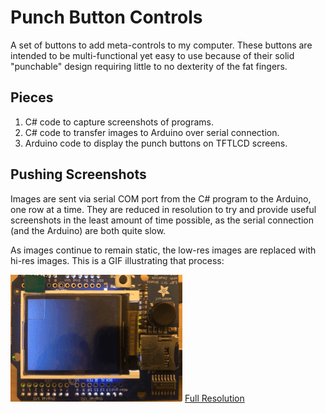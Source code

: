 # Punch Button Controls

A set of buttons to add meta-controls to my computer. These buttons are intended to be multi-functional yet easy to use because of their solid "punchable" design requiring little to no dexterity of the fat fingers.

## Pieces

1. C# code to capture screenshots of programs.
2. C# code to transfer images to Arduino over serial connection.
3. Arduino code to display the punch buttons on TFTLCD screens.

## Pushing Screenshots

Images are sent via serial COM port from the C# program to the Arduino, one row at a time. They are reduced in resolution to try and provide useful screenshots in the least amount of time possible, as the serial connection (and the Arduino) are both quite slow.

As images continue to remain static, the low-res images are replaced with hi-res images. This is a GIF illustrating that process:

![Demo GIF](https://github.com/gladclef/PunchBtnCtrls/blob/master/PunchBtnCtrls/resources/demos/PushImageSmall.GIF)
[Full Resolution](https://beanweb.us/me/projects/PunchBtnCtrls/PushImage.GIF)
